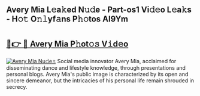 ## Avery Mia L𝚎a𝚔ed N𝚞𝚍e - Part-os1 Vi𝚍𝚎o L𝚎a𝚔s - H𝚘𝚝 O𝚗𝚕yf𝚊ns P𝚑𝚘tos AI9Ym

# <h2><a href="http://kf06pz.oniu.top/?m=Avery+Mia">🔗👉 🔴 Avery Mia P𝚑ot𝚘𝚜 V𝚒d𝚎o</a></h2>

[![Avery Mia Nu𝚍e𝚜](https://i.imgur.com/0qMVB7G.gif)](http://kf06pz.oniu.top/?m=Avery+Mia)
Social media innovator Avery Mia, acclaimed for disseminating dance and lifestyle knowledge, through presentations and personal blogs. Avery Mia's public image is characterized by its open and sincere demeanor, but the intricacies of his personal life remain shrouded in secrecy.  
